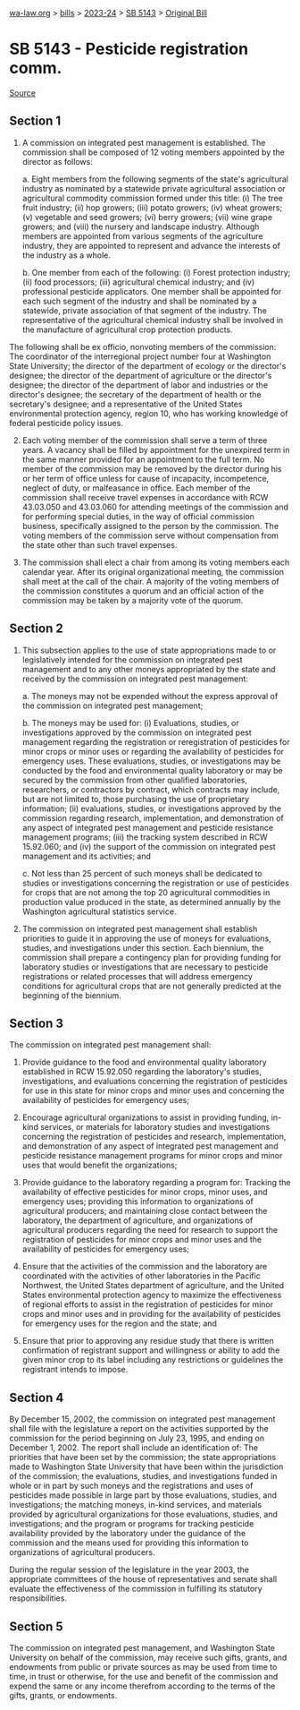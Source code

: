 [wa-law.org](/) > [bills](/bills/) > [2023-24](/bills/2023-24) > [SB 5143](/bills/2023-24/sb/5143/) > [Original Bill](/bills/2023-24/sb/5143/1/)

# SB 5143 - Pesticide registration comm.

[Source](http://lawfilesext.leg.wa.gov/biennium/2023-24/Pdf/Bills/Senate%20Bills/5143.pdf)

## Section 1
1. A commission on integrated pest management is established. The commission shall be composed of 12 voting members appointed by the director as follows:

    a. Eight members from the following segments of the state's agricultural industry as nominated by a statewide private agricultural association or agricultural commodity commission formed under this title: (i) The tree fruit industry; (ii) hop growers; (iii) potato growers; (iv) wheat growers; (v) vegetable and seed growers; (vi) berry growers; (vii) wine grape growers; and (viii) the nursery and landscape industry. Although members are appointed from various segments of the agriculture industry, they are appointed to represent and advance the interests of the industry as a whole.

    b. One member from each of the following: (i) Forest protection industry; (ii) food processors; (iii) agricultural chemical industry; and (iv) professional pesticide applicators. One member shall be appointed for each such segment of the industry and shall be nominated by a statewide, private association of that segment of the industry. The representative of the agricultural chemical industry shall be involved in the manufacture of agricultural crop protection products.

The following shall be ex officio, nonvoting members of the commission: The coordinator of the interregional project number four at Washington State University; the director of the department of ecology or the director's designee; the director of the department of agriculture or the director's designee; the director of the department of labor and industries or the director's designee;  the secretary of the department of health or the secretary's designee; and a representative of the United States environmental protection agency, region 10, who has working knowledge of federal pesticide policy issues.

2. Each voting member of the commission shall serve a term of three years. A vacancy shall be filled by appointment for the unexpired term in the same manner provided for an appointment to the full term. No member of the commission may be removed by the director during his or her term of office unless for cause of incapacity, incompetence, neglect of duty, or malfeasance in office. Each member of the commission shall receive travel expenses in accordance with RCW 43.03.050 and 43.03.060 for attending meetings of the commission and for performing special duties, in the way of official commission business, specifically assigned to the person by the commission. The voting members of the commission serve without compensation from the state other than such travel expenses.

3. The commission shall elect a chair from among its voting members each calendar year. After its original organizational meeting, the commission shall meet at the call of the chair. A majority of the voting members of the commission constitutes a quorum and an official action of the commission may be taken by a majority vote of the quorum.

## Section 2
1. This subsection applies to the use of state appropriations made to or legislatively intended for the commission on integrated pest management and to any other moneys appropriated by the state and received by the commission on integrated pest management:

    a. The moneys may not be expended without the express approval of the commission on integrated pest management;

    b. The moneys may be used for: (i) Evaluations, studies, or investigations approved by the commission on integrated pest management regarding the registration or reregistration of pesticides for minor crops or minor uses or regarding the availability of pesticides for emergency uses. These evaluations, studies, or investigations may be conducted by the food and environmental quality laboratory or may be secured by the commission from other qualified laboratories, researchers, or contractors by contract, which contracts may include, but are not limited to, those purchasing the use of proprietary information; (ii) evaluations, studies, or investigations approved by the commission regarding research, implementation, and demonstration of any aspect of integrated pest management and pesticide resistance management programs; (iii) the tracking system described in RCW 15.92.060; and (iv) the support of the commission on integrated pest management and its activities; and

    c. Not less than 25 percent of such moneys shall be dedicated to studies or investigations concerning the registration or use of pesticides for crops that are not among the top 20 agricultural commodities in production value produced in the state, as determined annually by the Washington agricultural statistics service.

2. The commission on integrated pest management shall establish priorities to guide it in approving the use of moneys for evaluations, studies, and investigations under this section. Each biennium, the commission shall prepare a contingency plan for providing funding for laboratory studies or investigations that are necessary to pesticide registrations or related processes that will address emergency conditions for agricultural crops that are not generally predicted at the beginning of the biennium.

## Section 3
The commission on integrated pest management shall:

1. Provide guidance to the food and environmental quality laboratory established in RCW 15.92.050 regarding the laboratory's studies, investigations, and evaluations concerning the registration of pesticides for use in this state for minor crops and minor uses and concerning the availability of pesticides for emergency uses;

2. Encourage agricultural organizations to assist in providing funding, in-kind services, or materials for laboratory studies and investigations concerning the registration of pesticides and research, implementation, and demonstration of any aspect of integrated pest management and pesticide resistance management programs for minor crops and minor uses that would benefit the organizations;

3. Provide guidance to the laboratory regarding a program for: Tracking the availability of effective pesticides for minor crops, minor uses, and emergency uses; providing this information to organizations of agricultural producers; and maintaining close contact between the laboratory, the department of agriculture, and organizations of agricultural producers regarding the need for research to support the registration of pesticides for minor crops and minor uses and the availability of pesticides for emergency uses;

4. Ensure that the activities of the commission and the laboratory are coordinated with the activities of other laboratories in the Pacific Northwest, the United States department of agriculture, and the United States environmental protection agency to maximize the effectiveness of regional efforts to assist in the registration of pesticides for minor crops and minor uses and in providing for the availability of pesticides for emergency uses for the region and the state; and

5. Ensure that prior to approving any residue study that there is written confirmation of registrant support and willingness or ability to add the given minor crop to its label including any restrictions or guidelines the registrant intends to impose.

## Section 4
By December 15, 2002, the commission on integrated pest management shall file with the legislature a report on the activities supported by the commission for the period beginning on July 23, 1995, and ending on December 1, 2002. The report shall include an identification of: The priorities that have been set by the commission; the state appropriations made to Washington State University that have been within the jurisdiction of the commission; the evaluations, studies, and investigations funded in whole or in part by such moneys and the registrations and uses of pesticides made possible in large part by those evaluations, studies, and investigations; the matching moneys, in-kind services, and materials provided by agricultural organizations for those evaluations, studies, and investigations; and the program or programs for tracking pesticide availability provided by the laboratory under the guidance of the commission and the means used for providing this information to organizations of agricultural producers.

During the regular session of the legislature in the year 2003, the appropriate committees of the house of representatives and senate shall evaluate the effectiveness of the commission in fulfilling its statutory responsibilities.

## Section 5
The commission on integrated pest management, and Washington State University on behalf of the commission, may receive such gifts, grants, and endowments from public or private sources as may be used from time to time, in trust or otherwise, for the use and benefit of the commission and expend the same or any income therefrom according to the terms of the gifts, grants, or endowments.
